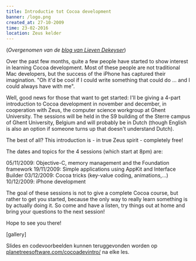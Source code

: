 ```yaml
---
title: Introductie tot Cocoa development
banner: /logo.png
created_at: 27-10-2009
time: 23-02-2016
location: Zeus kelder
---
```


(<em>Overgenomen van de <a href="http://lievendekeyser.net/index.php?module=messagebox&action=message&msg_id=1396">blog van Lieven Dekeyser</a></em>)

Over the past few months, quite a few people have started to show interest in learning Cocoa development. Most of these people are not traditional Mac developers, but the success of the iPhone has captured their imagination. "Oh it'd be cool if I could write something that could do ... and I could always have with me". 

Well, good news for those that want to get started: I'll be giving a 4-part introduction to Cocoa development in november and december, in cooperation with Zeus, the computer science workgroup at Ghent University. The sessions will be held in the S9 building of the Sterre campus of Ghent University, Belgium and will probably be in Dutch (though English is also an option if someone turns up that doesn't understand Dutch). 

The best of all? This introduction is - in true Zeus spirit - completely free! 

The dates and topics for the 4 sessions (which start at 8pm) are: 

05/11/2009: Objective-C, memory management and the Foundation framework 
19/11/2009: Simple applications using AppKit and Interface Builder 
03/12/2009: Cocoa tricks (key-value coding, animations,...) 
10/12/2009: iPhone development 

The goal of these sessions is not to give a complete Cocoa course, but rather to get you started, because the only way to really learn something is by actually doing it. So come and have a listen, try things out at home and bring your questions to the next session! 

Hope to see you there!

[gallery]

Slides en codevoorbeelden kunnen teruggevonden worden op <a href="http://planetreesoftware.com/cocoadevintro/">planetreesoftware.com/cocoadevintro/</a> na elke les.